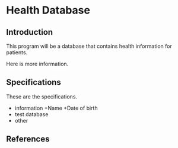 # Health Database

## Introduction
This program will be a 
database that contains 
health information for 
patients.

Here is more information.

## Specifications
These are the specifications.
* information
  +Name
  +Date of birth
* test database
* other

## References